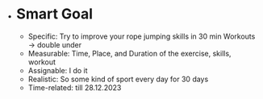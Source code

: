 - # Smart Goal
	- Specific: Try to improve your rope jumping skills in 30 min Workouts -> double under
	- Measurable: Time, Place, and Duration of the exercise, skills, workout
	- Assignable: I do it
	- Realistic: So some kind of sport every day for 30 days
	- Time-related: till 28.12.2023